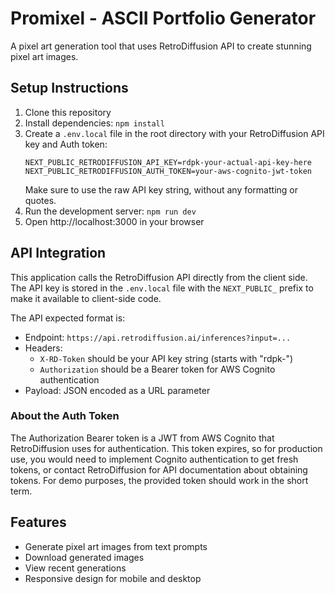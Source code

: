 # Promixel - ASCII Portfolio Generator

A pixel art generation tool that uses RetroDiffusion API to create stunning pixel art images.

## Setup Instructions

1. Clone this repository
2. Install dependencies: `npm install`
3. Create a `.env.local` file in the root directory with your RetroDiffusion API key and Auth token:
   ```
   NEXT_PUBLIC_RETRODIFFUSION_API_KEY=rdpk-your-actual-api-key-here
   NEXT_PUBLIC_RETRODIFFUSION_AUTH_TOKEN=your-aws-cognito-jwt-token
   ```
   Make sure to use the raw API key string, without any formatting or quotes.
4. Run the development server: `npm run dev`
5. Open http://localhost:3000 in your browser

## API Integration

This application calls the RetroDiffusion API directly from the client side. The API key is stored in the `.env.local` file with the `NEXT_PUBLIC_` prefix to make it available to client-side code.

The API expected format is:
- Endpoint: `https://api.retrodiffusion.ai/inferences?input=...`
- Headers:
  - `X-RD-Token` should be your API key string (starts with "rdpk-")
  - `Authorization` should be a Bearer token for AWS Cognito authentication
- Payload: JSON encoded as a URL parameter

### About the Auth Token

The Authorization Bearer token is a JWT from AWS Cognito that RetroDiffusion uses for authentication. This token expires, so for production use, you would need to implement Cognito authentication to get fresh tokens, or contact RetroDiffusion for API documentation about obtaining tokens. For demo purposes, the provided token should work in the short term.

## Features

- Generate pixel art images from text prompts
- Download generated images
- View recent generations
- Responsive design for mobile and desktop 